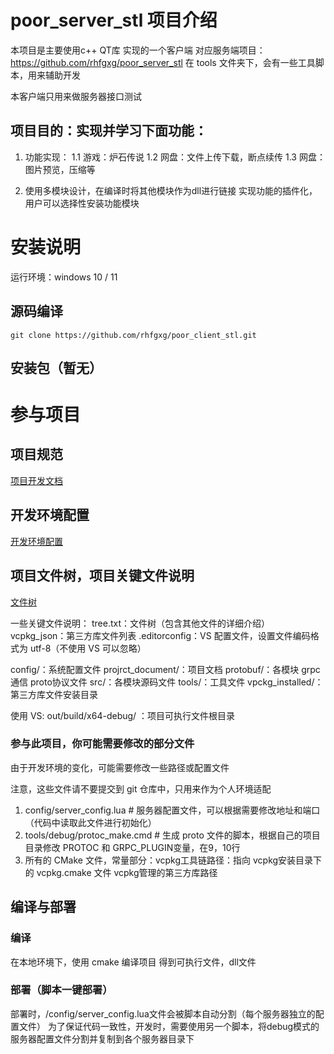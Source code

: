 # poor_server_stl 项目介绍
本项目是主要使用c++ QT库 实现的一个客户端
对应服务端项目：https://github.com/rhfgxg/poor_server_stl
在 tools 文件夹下，会有一些工具脚本，用来辅助开发 

本客户端只用来做服务器接口测试

## 项目目的：实现并学习下面功能：
1. 功能实现：
1.1 游戏：炉石传说
1.2 网盘：文件上传下载，断点续传
1.3 网盘：图片预览，压缩等

2. 使用多模块设计，在编译时将其他模块作为dll进行链接
    实现功能的插件化，用户可以选择性安装功能模块

# 安装说明
运行环境：windows 10 / 11
## 源码编译
```git clone https://github.com/rhfgxg/poor_client_stl.git```

## 安装包（暂无）


# 参与项目

## 项目规范
[项目开发文档](docunment)

## 开发环境配置
[开发环境配置](docunment/client/配置和运行项目.md)

## 项目文件树，项目关键文件说明
[文件树](tree.txt)

一些关键文件说明：
tree.txt：文件树（包含其他文件的详细介绍）
vcpkg_json：第三方库文件列表
.editorconfig：VS 配置文件，设置文件编码格式为 utf-8（不使用 VS 可以忽略）

config/：系统配置文件
projrct_document/：项目文档
protobuf/：各模块 grpc通信 proto协议文件
src/：各模块源码文件
tools/：工具文件
vpckg_installed/：第三方库文件安装目录

使用 VS: out/build/x64-debug/ ：项目可执行文件根目录

### 参与此项目，你可能需要修改的部分文件
由于开发环境的变化，可能需要修改一些路径或配置文件

注意，这些文件请不要提交到 git 仓库中，只用来作为个人环境适配           
1. config/server_config.lua    # 服务器配置文件，可以根据需要修改地址和端口（代码中读取此文件进行初始化）
2. tools/debug/protoc_make.cmd      # 生成 proto 文件的脚本，根据自己的项目目录修改 PROTOC 和 GRPC_PLUGIN变量，在9，10行
3. 所有的 CMake 文件，常量部分：vcpkg工具链路径：指向 vcpkg安装目录下的 vcpkg.cmake 文件
    vcpkg管理的第三方库路径

## 编译与部署
### 编译
在本地环境下，使用 cmake 编译项目
得到可执行文件，dll文件

### 部署（脚本一键部署）
部署时，/config/server_config.lua文件会被脚本自动分割（每个服务器独立的配置文件）
为了保证代码一致性，开发时，需要使用另一个脚本，将debug模式的服务器配置文件分割并复制到各个服务器目录下